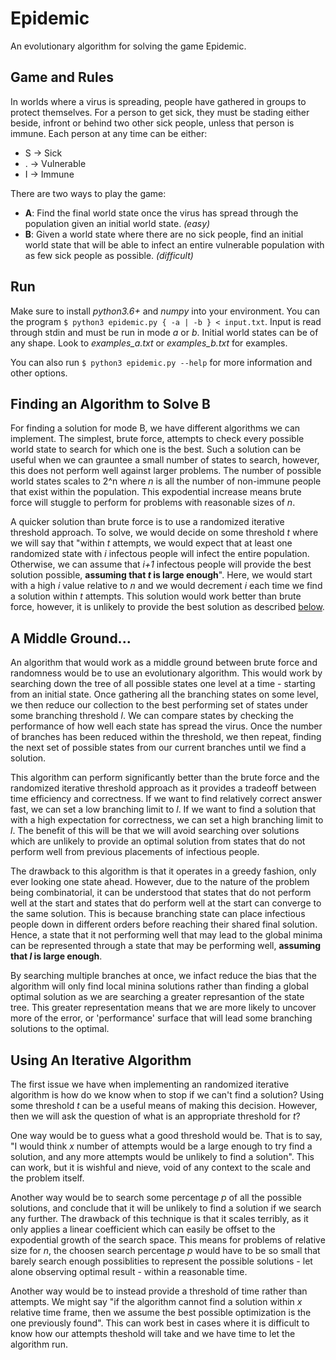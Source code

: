 # Epidemic

An evolutionary algorithm for solving the game Epidemic. 

## Game and Rules

In worlds where a virus is spreading, people have gathered in groups to protect themselves. For a person to get sick, they must be stading either beside, infront or behind two other sick people, unless that person is immune. Each person at any time can be either:
* S -> Sick
* . -> Vulnerable
* I -> Immune

There are two ways to play the game:
* **A**: Find the final world state once the virus has spread through the population given an initial world state. _(easy)_
* **B**: Given a world state where there are no sick people, find an initial world state that will be able to infect an entire vulnerable population with as few sick people as possible. _(difficult)_

## Run

Make sure to install _python3.6+_ and _numpy_ into your environment. You can the program `$ python3 epidemic.py { -a | -b } < input.txt`. Input is read through stdin and must be run in mode _a_ or _b_. Initial world states can be of any shape. Look to _examples\_a.txt_ or _examples\_b.txt_ for examples.

You can also run `$ python3 epidemic.py --help` for more information and other options.

## Finding an Algorithm to Solve B

For finding a solution for mode B, we have different algorithms we can implement. The simplest, brute force, attempts to check every possible world state to search for which one is the best. Such a solution can be useful when we can grauntee a small number of states to search, however, this does not perform well against larger problems. The number of possible world states scales to 2^n where _n_ is all the number of non-immune people that exist within the population. This expodential increase means brute force will stuggle to perform for problems with reasonable sizes of _n_.

A quicker solution than brute force is to use a randomized iterative threshold approach. To solve, we would decide on some threshold _t_ where we will say that "within _t_ attempts, we would expect that at least one randomized state with _i_ infectous people will infect the entire population. Otherwise, we can assume that _i+1_ infectous people will provide the best solution possible, **assuming that _t_ is large enough**". Here, we would start with a high _i_ value relative to _n_ and we would decrement _i_ each time we find a solution within _t_ attempts. This solution would work better than brute force, however, it is unlikely to provide the best solution as described [below](#using-an-iterative-algorithm).

## A Middle Ground...

An algorithm that would work as a middle ground between brute force and randomness would be to use an evolutionary algorithm. This would work by searching down the tree of all possible states one level at a time - starting from an initial state. Once gathering all the branching states on some level, we then reduce our collection to the best performing set of states under some branching threshold _l_. We can compare states by checking the performance of how well each state has spread the virus. Once the number of branches has been reduced within the threshold, we then repeat, finding the next set of possible states from our current branches until we find a solution.

This algorithm can perform significantly better than the brute force and the randomized iterative threshold approach as it provides a tradeoff between time efficiency and correctness. If we want to find relatively correct answer fast, we can set a low branching limit to _l_. If we want to find a solution that with a high expectation for correctness, we can set a high branching limit to _l_. The benefit of this will be that we will avoid searching over solutions which are unlikely to provide an optimal solution from states that do not perform well from previous placements of infectious people. 

The drawback to this algorithm is that it operates in a greedy fashion, only ever looking one state ahead. However, due to the nature of the problem being combinatorial, it can be understood that states that do not perform well at the start and states that do perform well at the start can converge to the same solution. This is because branching state can place infectious people down in different orders before reaching their shared final solution. Hence, a state that it not performing well that may lead to the global minima can be represented through a state that may be performing well, **assuming that _l_ is large enough**.

By searching multiple branches at once, we infact reduce the bias that the algorithm will only find local minina solutions rather than finding a global optimal solution as we are searching a greater represantion of the state tree. This greater representation means that we are more likely to uncover more of the error, or 'performance' surface that will lead some branching solutions to the optimal.

## Using An Iterative Algorithm

The first issue we have when implementing an randomized iterative algorithm is how do we know when to stop if we can't find a solution? Using some threshold _t_ can be a useful means of making this decision. However, then we will ask the question of what is an appropriate threshold for _t_?

One way would be to guess what a good threshold would be. That is to say, "I would think _x_ number of attempts would be a large enough to try find a solution, and any more attempts would be unlikely to find a solution". This can work, but it is wishful and nieve, void of any context to the scale and the problem itself.

Another way would be to search some percentage _p_ of all the possible solutions, and conclude that it will be unlikely to find a solution if we search any further. The drawback of this technique is that it scales terribly, as it only applies a linear coefficient which can easily be offset to the expodential growth of the search space. This means for problems of relative size for _n_, the choosen search percentage _p_ would have to be so small that barely search enough possiblities to represent the possible solutions - let alone observing optimal result - within a reasonable time. 

Another way would be to instead provide a threshold of time rather than attempts. We might say "if the algorithm cannot find a solution within _x_ relative time frame, then we assume the best possible optimization is the one previously found". This can work best in cases where it is difficult to know how our attempts theshold will take and we have time to let the algorithm run.

